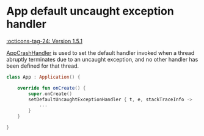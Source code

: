 # App default uncaught exception handler

[:octicons-tag-24: Version 1.5.1](https://ave.entropy2020.cn/version/tools/#151)

[AppCrashHandler](https://api.ave.entropy2020.cn/tools/com.ave.vastgui.tools.exception/-app-crash-handler/index.html) is used to set the default handler invoked when a thread abruptly terminates due to an uncaught exception, and no other handler has been defined for that thread.

```kotlin
class App : Application() {

    override fun onCreate() {
        super.onCreate()
        setDefaultUncaughtExceptionHandler { t, e, stackTraceInfo ->
            ...
        }
    }

}
```
